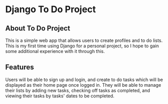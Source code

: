 # Django To Do Project
## About To Do Project
This is a simple web app that allows users to create profiles and to do lists. This is my first time using Django for a personal project, so I hope to gain some additional experience with it through this.

## Features
Users will be able to sign up and login, and create to do tasks which will be displayed as their home page once logged in. They will be able to manage their lists by adding new tasks, checking off tasks as completed, and viewing their tasks by tasks' dates to be completed.
